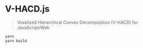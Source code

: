# V-HACD.js

> Voxelized Hierarchical Convex Decomposition (V-HACD) for JavaScript/Web

```bash
yarn
yarn build
```
